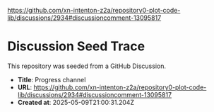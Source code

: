https://github.com/xn-intenton-z2a/repository0-plot-code-lib/discussions/2934#discussioncomment-13095817

# Discussion Seed Trace

This repository was seeded from a GitHub Discussion.

- **Title**: Progress channel
- **URL**: https://github.com/xn-intenton-z2a/repository0-plot-code-lib/discussions/2934#discussioncomment-13095817
- **Created at**: 2025-05-09T21:00:31.204Z
